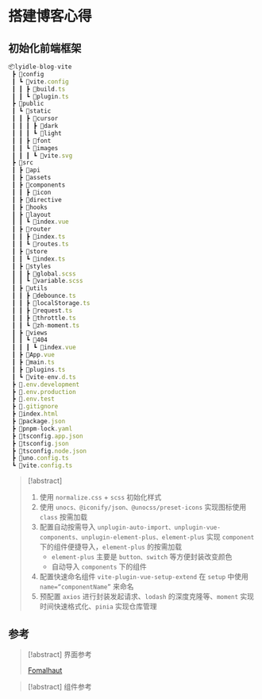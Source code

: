# 搭建博客心得

## 初始化前端框架

```ts
📦lyidle-blog-vite
 ┣ 📂config
 ┃ ┗ 📂vite.config
 ┃ ┃ ┣ 📜build.ts
 ┃ ┃ ┗ 📜plugin.ts
 ┣ 📂public
 ┃ ┗ 📂static
 ┃ ┃ ┣ 📂cursor
 ┃ ┃ ┃ ┣ 📂dark
 ┃ ┃ ┃ ┗ 📂light
 ┃ ┃ ┣ 📂font
 ┃ ┃ ┗ 📂images
 ┃ ┃ ┃ ┗ 📜vite.svg
 ┣ 📂src
 ┃ ┣ 📂api
 ┃ ┣ 📂assets
 ┃ ┣ 📂components
 ┃ ┃ ┣ 📂icon
 ┃ ┣ 📂directive
 ┃ ┣ 📂hooks
 ┃ ┣ 📂layout
 ┃ ┃ ┗ 📜index.vue
 ┃ ┣ 📂router
 ┃ ┃ ┣ 📜index.ts
 ┃ ┃ ┗ 📜routes.ts
 ┃ ┣ 📂store
 ┃ ┃ ┗ 📜index.ts
 ┃ ┣ 📂styles
 ┃ ┃ ┣ 📜global.scss
 ┃ ┃ ┗ 📜variable.scss
 ┃ ┣ 📂utils
 ┃ ┃ ┣ 📜debounce.ts
 ┃ ┃ ┣ 📜localStorage.ts
 ┃ ┃ ┣ 📜request.ts
 ┃ ┃ ┣ 📜throttle.ts
 ┃ ┃ ┗ 📜zh-moment.ts
 ┃ ┣ 📂views
 ┃ ┃ ┗ 📂404
 ┃ ┃ ┃ ┗ 📜index.vue
 ┃ ┣ 📜App.vue
 ┃ ┣ 📜main.ts
 ┃ ┣ 📜plugins.ts
 ┃ ┗ 📜vite-env.d.ts
 ┣ 📜.env.development
 ┣ 📜.env.production
 ┣ 📜.env.test
 ┣ 📜.gitignore
 ┣ 📜index.html
 ┣ 📜package.json
 ┣ 📜pnpm-lock.yaml
 ┣ 📜tsconfig.app.json
 ┣ 📜tsconfig.json
 ┣ 📜tsconfig.node.json
 ┣ 📜uno.config.ts
 ┗ 📜vite.config.ts
```

> [!abstract]
>
> 1. 使用 `normalize.css` + `scss` 初始化样式
> 2. 使用 `unocs、@iconify/json、@unocss/preset-icons` 实现图标使用 `class` 按需加载
> 3. 配置自动按需导入 `unplugin-auto-import、unplugin-vue-components、unplugin-element-plus、element-plus` 实现 `component` 下的组件便捷导入，`element-plus` 的按需加载
>    * `element-plus` 主要是 `button、switch` 等方便封装改变颜色
>    * 自动导入 `components` 下的组件
> 4. 配置快速命名组件 `vite-plugin-vue-setup-extend` 在 `setup` 中使用 `name=“componentName”` 来命名
> 5. 预配置 `axios` 进行封装发起请求、`lodash` 的深度克隆等、`moment` 实现时间快速格式化、`pinia` 实现仓库管理

## 参考

> [!abstract]  界面参考
>
> [Fomalhaut](https://www.fomal.cc/)

> [!abstract]  组件参考
>
> 
